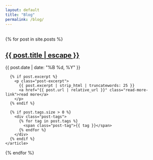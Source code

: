 ```yaml
---
layout: default
title: "Blog"
permalink: /blog/
---
```

<br>

<div class="blog-posts">
  {% for post in site.posts %}
    <article class="blog-post-item">
      <div class="post-header">
        <h2 class="post-title">
          <a href="{{ post.url | relative_url }}">{{ post.title | escape }}</a>
        </h2>
        <time class="post-date">{{ post.date | date: "%B %d, %Y" }}</time>
      </div>
      
      {% if post.excerpt %}
        <p class="post-excerpt">
          {{ post.excerpt | strip_html | truncatewords: 25 }}
          <a href="{{ post.url | relative_url }}" class="read-more-link">read more</a>
        </p>
      {% endif %}
      
      {% if post.tags.size > 0 %}
        <div class="post-tags">
          {% for tag in post.tags %}
            <span class="post-tag">{{ tag }}</span>
          {% endfor %}
        </div>
      {% endif %}
    </article>
  {% endfor %}
</div>

<script>
document.addEventListener('DOMContentLoaded', function() {
  const searchInput = document.getElementById('blog-search');
  const posts = document.querySelectorAll('.blog-post-item');
  
  searchInput.addEventListener('input', function() {
    const searchTerm = this.value.toLowerCase();
    
    posts.forEach(post => {
      const title = post.querySelector('.post-title').textContent.toLowerCase();
      const excerpt = post.querySelector('.post-excerpt')?.textContent.toLowerCase() || '';
      const tags = Array.from(post.querySelectorAll('.post-tag')).map(tag => tag.textContent.toLowerCase()).join(' ');
      
      const matches = title.includes(searchTerm) || excerpt.includes(searchTerm) || tags.includes(searchTerm);
      post.style.display = matches ? 'block' : 'none';
    });
  });
});
</script>
